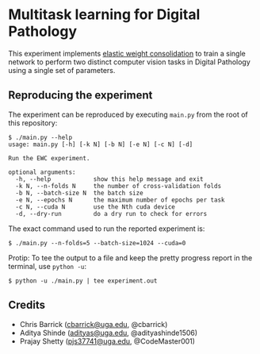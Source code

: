 # Multitask learning for Digital Pathology

This experiment implements [elastic weight consolidation][ewc] to train a single network to perform two distinct computer vision tasks in Digital Pathology using a single set of parameters.

[ewc]: https://arxiv.org/abs/1612.00796


## Reproducing the experiment

The experiment can be reproduced by executing `main.py` from the root of this repository:

```
$ ./main.py --help
usage: main.py [-h] [-k N] [-b N] [-e N] [-c N] [-d]

Run the EWC experiment.

optional arguments:
  -h, --help            show this help message and exit
  -k N, --n-folds N     the number of cross-validation folds
  -b N, --batch-size N  the batch size
  -e N, --epochs N      the maximum number of epochs per task
  -c N, --cuda N        use the Nth cuda device
  -d, --dry-run         do a dry run to check for errors
```

The exact command used to run the reported experiment is:

```
$ ./main.py --n-folds=5 --batch-size=1024 --cuda=0
```

Protip: To tee the output to a file and keep the pretty progress report in the terminal, use `python -u`:

```
$ python -u ./main.py | tee experiment.out
```


## Credits
- Chris Barrick (cbarrick@uga.edu, @cbarrick)
- Aditya Shinde (adityas@uga.edu, @adityashinde1506)
- Prajay Shetty (pjs37741@uga.edu, @CodeMaster001)
